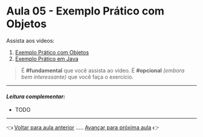 # Aula 05 - Exemplo Prático com Objetos

Assista aos vídeos: 

  1. [Exemplo Prático com Objetos](https://youtu.be/ull_DVFFOq0?t=46)
  1. [Exemplo Prático em Java](https://youtu.be/hOC461osYgk?t=35)

> É **#fundamental** que você assista ao vídeo. É **#opcional** _(embora bem interessante)_ que você faça o exercício.

---

#### _Leitura complementar:_

* TODO

---

👈 [Voltar para aula anterior](../aula04/aula.md) ..... [Avançar para próxima aula](../aula06/aula.md) 👉    